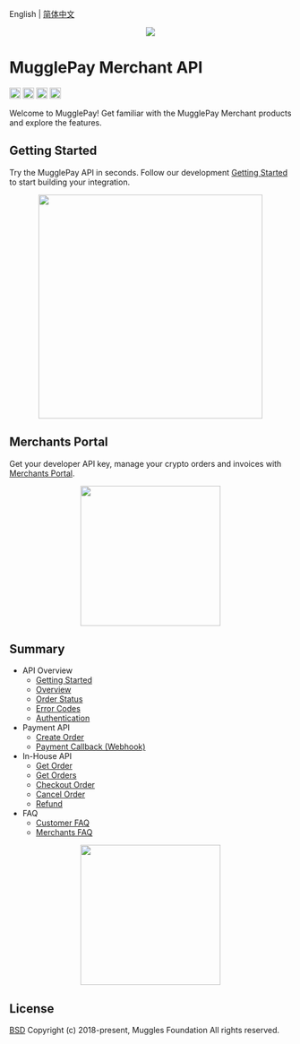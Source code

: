 English | [简体中文](/API/Readme-CN.md)

<p align="center">
  <a href=" https://www.mugglepay.com">
    <img src="https://dcdn.mugglepay.com/dt/pay/logo/mplogo1.png" />
  </a>
</p>

# MugglePay Merchant API

<img src="http://dcdn.mugglepay.com/pay/media/git/git-license.png" height="20px" /></a>
<img src="http://dcdn.mugglepay.com/pay/media/git/git-build.png" height="20px" /></a>
<img src="http://dcdn.mugglepay.com/pay/media/git/git-codecov.png" height="20px" /></a>
<img src="http://dcdn.mugglepay.com/pay/media/git/git-build.png" height="20px" /></a>

Welcome to MugglePay! Get familiar with the MugglePay Merchant products and explore the features.


## Getting Started

Try the MugglePay API in seconds. Follow our development [Getting Started](/API/Readme.md) to start building your integration.

<p align="center">
<img src="https://dcdn.mugglepay.com/dt/pay/docs/mp-create.png" width="400px"/>
</p>

## Merchants Portal

Get your developer API key, manage your crypto orders and invoices with [Merchants Portal](https://merchants.mugglepay.com/). 

<p align="center">
<img src="https://dcdn.mugglepay.com/dt/pay/docs/mp-login.png" width="250px"/>
</p>

## Summary
  - API Overview
    - [Getting Started](/API/faq/GetStarted.md)
    - [Overview](/API/faq/Overview.md)
    - [Order Status](/API/basic/OrderStatus.md)
    - [Error Codes](/API/basic/ErrorCodes.md)
    - [Authentication](/API/basic/Authentication.md)
  - Payment API
    - [Create Order](/API/order/CreateOrder.md)
    - [Payment Callback (Webhook)](/API/order/PaymentCallback.md)
  - In-House API
    - [Get Order](/API/order/GetOrder.md)
    - [Get Orders](/API/order/GetOrders.md)
    - [Checkout Order](/API/order/CheckoutOrder.md)
    - [Cancel Order](/API/order/CancelOrder.md)
    - [Refund](/API/order/Refund.md)
  - FAQ
    - [Customer FAQ](/API/faq/CustomerFAQ.md)
    - [Merchants FAQ](/API/faq/MerchantFAQ.md)


<p align="center">
<img src="https://dcdn.mugglepay.com/dt/pay/docs/mp-payment.png" width="250px"/>
</p>

## License
[BSD](https://www.wikiwand.com/en/BSD_licenses)
Copyright (c) 2018-present, Muggles Foundation All rights reserved.

